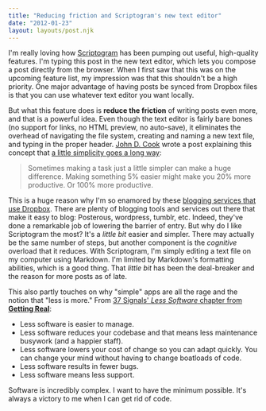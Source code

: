 ```yaml
---
title: "Reducing friction and Scriptogram's new text editor"
date: "2012-01-23"
layout: layouts/post.njk
---
```


I'm really loving how [Scriptogram](http://scriptogr.am) has been pumping out
useful, high-quality features. I'm typing this post in the new text editor,
which lets you compose a post directly from the browser. When I first saw that
this was on the upcoming feature list, my impression was that this shouldn't be
a high priority. One major advantage of having posts be synced from Dropbox
files is that you can use whatever text editor you want locally.

But what this feature does is **reduce the friction** of writing posts even
more, and that is a powerful idea. Even though the text editor is fairly bare
bones (no support for links, no HTML preview, no auto-save), it eliminates the
overhead of navigating the file system, creating and naming a new text file, and
typing in the proper header. [John D. Cook](http://www.johndcook.com/) wrote a
post explaining this concept that
[a little simplicity goes a long way](http://www.johndcook.com/blog/2008/04/09/a-little-simplicity-goes-a-long-way/):

> Sometimes making a task just a little simpler can make a huge difference.
> Making something 5% easier might make you 20% more productive. Or 100% more
> productive.

This is a huge reason why I'm so enamored by these
[blogging services that use Dropbox](http://scriptogr.am/bentsai/post/markdown-blogging-dropbox-oh-my).
There are plenty of blogging tools and services out there that make it easy to
blog: Posterous, wordpress, tumblr, etc. Indeed, they've done a remarkable job
of lowering the barrier of entry. But why do I like Scriptogram the most? It's a
_little bit_ easier and simpler. There may actually be the same number of steps,
but another component is the _cognitive_ overload that it reduces. With
Scriptogram, I'm simply editing a text file on my computer using Markdown. I'm
limited by Markdown's formatting abilities, which is a good thing. That _little
bit_ has been the deal-breaker and the reason for more posts as of late.

This also partly touches on why "simple" apps are all the rage and the notion
that "less is more." From
[37 Signals' _Less Software_ chapter from **Getting Real**](http://gettingreal.37signals.com/ch10_Less_Software.php):

- Less software is easier to manage.
- Less software reduces your codebase and that means less maintenance busywork
  (and a happier staff).
- Less software lowers your cost of change so you can adapt quickly. You can
  change your mind without having to change boatloads of code.
- Less software results in fewer bugs.
- Less software means less support.

Software is incredibly complex. I want to have the minimum possible. It's always
a victory to me when I can get rid of code.
